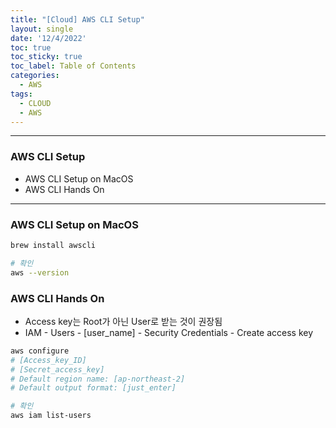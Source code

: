 ```yaml
---
title: "[Cloud] AWS CLI Setup"
layout: single
date: '12/4/2022'
toc: true
toc_sticky: true
toc_label: Table of Contents
categories:
  - AWS
tags:
  - CLOUD
  - AWS
---
```


---
### AWS CLI Setup
* AWS CLI Setup on MacOS
* AWS CLI Hands On

---

### AWS CLI Setup on MacOS

```bash
brew install awscli

# 확인
aws --version
```

### AWS CLI Hands On
* Access key는 Root가 아닌 User로 받는 것이 권장됨
* IAM - Users - [user_name] - Security Credentials - Create access key

```bash
aws configure
# [Access_key_ID]
# [Secret_access_key]
# Default region name: [ap-northeast-2]
# Default output format: [just_enter] 

# 확인
aws iam list-users
```
